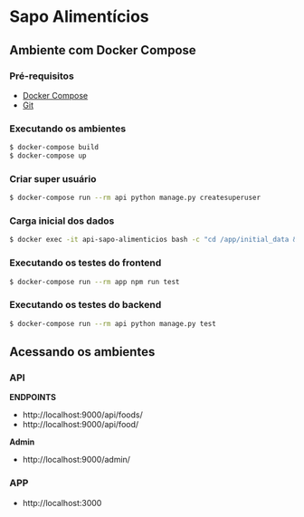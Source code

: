 # Sapo Alimentícios

## Ambiente com Docker Compose

### Pré-requisitos

-   [Docker Compose](http://https://docs.docker.com/compose/install/ "Install Docker Compose")
-   [Git](https://git-scm.com/book/en/v2/Getting-Started-Installing-Git "Git")

### Executando os ambientes

```sh
$ docker-compose build
$ docker-compose up
```

### Criar super usuário

```sh
$ docker-compose run --rm api python manage.py createsuperuser
```

### Carga inicial dos dados

```sh
$ docker exec -it api-sapo-alimenticios bash -c "cd /app/initial_data && python initial_data_import.py"
```

### Executando os testes do frontend

```sh
$ docker-compose run --rm app npm run test
```

### Executando os testes do backend

```sh
$ docker-compose run --rm api python manage.py test
```

## Acessando os ambientes

### API

**ENDPOINTS**

-   http://localhost:9000/api/foods/
-   http://localhost:9000/api/food/

**Admin**

-   http://localhost:9000/admin/

### APP

-   http://localhost:3000
